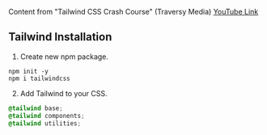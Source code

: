 Content from "Tailwind CSS Crash Course" (Traversy Media)
[YouTube Link](https://www.youtube.com/watch?v=UBOj6rqRUME&ab_channel=TraversyMedia)

## Tailwind Installation
1. Create new npm package.
```shell
npm init -y
npm i tailwindcss
```

2. Add Tailwind to your CSS.
```css
@tailwind base;
@tailwind components;
@tailwind utilities;
```